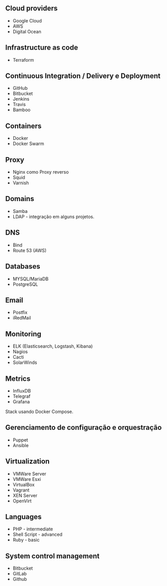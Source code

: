 ## Cloud providers
* Google Cloud
* AWS
* Digital Ocean

## Infrastructure as code
* Terraform

## Continuous Integration / Delivery e Deployment
* GitHub
* Bitbucket
* Jenkins
* Travis
* Bamboo

## Containers
* Docker
* Docker Swarm

## Proxy
* Nginx como Proxy reverso
* Squid
* Varnish

## Domains
* Samba
* LDAP - integração em alguns projetos.

## DNS
* Bind
* Route 53 (AWS)

## Databases
* MYSQL/MariaDB
* PostgreSQL

## Email
* Postfix
* iRedMail

## Monitoring
* ELK (Elasticsearch, Logstash, Kibana)
* Nagios
* Cacti
* SolarWinds

## Metrics
* InfluxDB
* Telegraf
* Grafana

Stack usando Docker Compose.

## Gerenciamento de configuração e orquestração
* Puppet
* Ansible

## Virtualization
* VMWare Server
* VMWare Esxi
* VirtualBox
* Vagrant
* XEN Server
* OpenVirt

## Languages
* PHP - intermediate
* Shell Script - advanced
* Ruby - basic

## System control management
* Bitbucket
* GitLab
* Github
